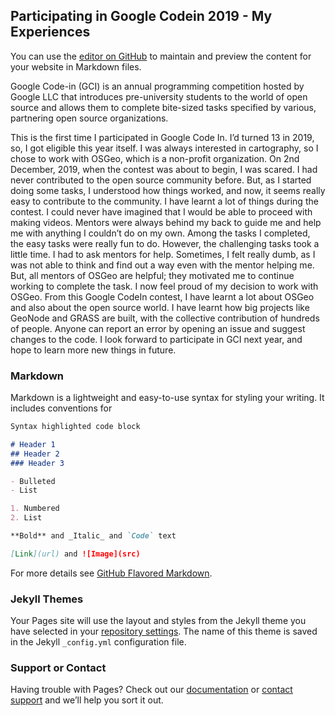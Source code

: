 ## Participating in Google Codein 2019 - My Experiences

You can use the [editor on GitHub](https://github.com/navgarg/navgarg/edit/master/index.md) to maintain and preview the content for your website in Markdown files.

Google Code-in (GCI) is an annual programming competition hosted by Google LLC that introduces pre-university students to the world of open source and allows them to complete bite-sized tasks specified by various, partnering open source organizations. 

This is the first time I participated in Google Code In. I’d turned 13 in 2019, so, I got eligible this year itself. I was always interested in cartography, so I chose to work with OSGeo, which is a non-profit organization. 
On 2nd December, 2019, when the contest was about to begin, I was scared. I had never contributed to the open source community before. But, as I started doing some tasks, I understood how things worked, and now, it seems really easy to contribute to the community. I have learnt a lot of things during the contest. I could never have imagined that I would be able to proceed with making videos. Mentors were always behind my back to guide me and help me with anything I couldn’t do on my own. 
Among the tasks I completed, the easy tasks were really fun to do. However, the challenging tasks took a little time. I had to ask mentors for help. Sometimes, I felt really dumb, as I was not able to think and find out a way even with the mentor helping me. But, all mentors of OSGeo are helpful; they motivated me to continue working to complete the task.
I now feel proud of my decision to work with OSGeo. From this Google CodeIn contest, I have learnt a lot about OSGeo and also about the open source world. I have learnt how big projects like GeoNode and GRASS are built, with the collective contribution of hundreds of people. Anyone can report an error by opening an issue and suggest changes to the code.
I look forward to participate in GCI next year, and hope to learn more new things in future.


### Markdown

Markdown is a lightweight and easy-to-use syntax for styling your writing. It includes conventions for

```markdown
Syntax highlighted code block

# Header 1
## Header 2
### Header 3

- Bulleted
- List

1. Numbered
2. List

**Bold** and _Italic_ and `Code` text

[Link](url) and ![Image](src)
```

For more details see [GitHub Flavored Markdown](https://guides.github.com/features/mastering-markdown/).

### Jekyll Themes

Your Pages site will use the layout and styles from the Jekyll theme you have selected in your [repository settings](https://github.com/navgarg/navgarg/settings). The name of this theme is saved in the Jekyll `_config.yml` configuration file.

### Support or Contact

Having trouble with Pages? Check out our [documentation](https://help.github.com/categories/github-pages-basics/) or [contact support](https://github.com/contact) and we’ll help you sort it out.
